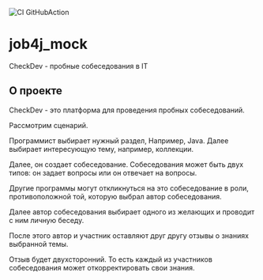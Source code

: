 ![CI GitHubAction](https://github.com/peterarsentev/CheckDev/actions/workflows/maven.yml/badge.svg)

# job4j_mock
CheckDev - пробные собеседования в IT<br>

## О проекте
CheckDev - это платформа для проведения пробных собеседований.<br>

Рассмотрим сценарий.<br>

Программист выбирает нужный раздел, Например, Java. Далее выбирает интересующую тему, например, коллекции.<br>

Далее, он создает собеседование. Собеседования может быть двух типов: он задает вопросы или он отвечает на вопросы.<br>

Другие программы могут  откликнуться на это собеседование в роли, противоположной той, которую выбрал автор собеседования.<br>

Далее автор собеседования выбирает одного из желающих и проводит с ним личную беседу.<br>

После этого автор и участник оставляют друг другу отзывы о знаниях выбранной темы.<br>

Отзыв будет двухсторонний. То есть каждый из участников собеседования может откорректировать свои знания. <br>
